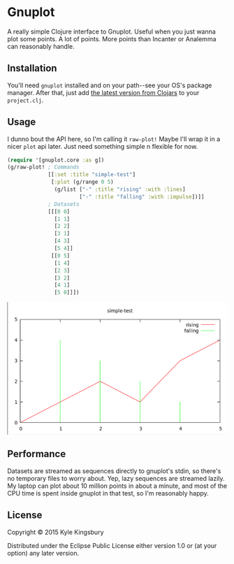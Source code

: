 # Gnuplot

A really simple Clojure interface to Gnuplot. Useful when you just wanna plot
some points. A lot of points. More points than Incanter or Analemma can
reasonably handle.

## Installation

You'll need `gnuplot` installed and on your path--see your OS's package manager. After that, just add [the latest version from Clojars](https://clojars.org/gnuplot) to your `project.clj`.

## Usage

I dunno bout the API here, so I'm calling it `raw-plot!` Maybe I'll wrap it in
a nicer `plot` api later. Just need something simple n flexible for now.

```clj
(require '[gnuplot.core :as g])
(g/raw-plot! ; Commands
             [[:set :title "simple-test"]
              [:plot (g/range 0 5)
               (g/list ["-" :title "rising" :with :lines]
                       ["-" :title "falling" :with :impulse])]]
             ; Datasets
             [[[0 0]
               [1 1]
               [2 2]
               [3 1]
               [4 3]
               [5 4]]
              [[0 5]
               [1 4]
               [2 3]
               [3 2]
               [4 1]
               [5 0]]])
```

![Example plot](doc/example.png)

## Performance

Datasets are streamed as sequences directly to gnuplot's stdin, so there's no
temporary files to worry about. Yep, lazy sequences are streamed lazily. My
laptop can plot about 10 million points in about a minute, and most of the CPU
time is spent inside gnuplot in that test, so I'm reasonably happy.

## License

Copyright © 2015 Kyle Kingsbury

Distributed under the Eclipse Public License either version 1.0 or (at
your option) any later version.
